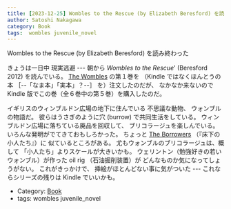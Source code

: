 ```yaml
---
title: [2023-12-25] Wombles to the Rescue (by Elizabeth Beresford) を読み終わった ---The Borrowers みたいな面白さ
author: Satoshi Nakagawa
category: Book
tags:  wombles juvenile_novel
---
```


Wombles to the Rescue (by Elizabeth Beresford) を読み終わった

 きょうは一日中 現実逃避 ---
朝から _Wombles to the Rescue_' 
(Beresford 2012) を読んでいる。
[The Wombles](https://en.m.wikipedia.org/wiki/The_Wombles) の第１巻を
（Kindle ではなくほんとうの本
［--「なま本」「実本」？--］
を）注文したのだが、
なかなか来ないので
Kindle 版でこの巻（全６巻中の第５巻）を購入したのだ。

イギリスのウィンブルドン広場の地下に住んでいる
不思議な動物、
ウォンブルの物語だ。
彼らはうさぎのように穴 (burrow) で共同生活をしている。
ウィンブルドン広場に落ちている廃品を回収して、
ブリコラージュを楽しんでいる。
いろんな発明がでてきておもしろかった。
ちょっと
[The Borrowers](https://en.wikipedia.org/wiki/The_Borrowers) （『床下の小人たち』）に
似ているところがある。
尤もウォンブルのブリコラージュは、概して
「小人たち」よりスケールが大きいかも。
ウェリントン（勉強好きの若いウォンブル）が作った
oil rig （石油掘削装置）が
どんなものか気になってしょうがない。
これがきっかけで、
挿絵がほとんどない事に気がついた ---
これならシリーズの残りは Kindle でいいかも。

- Category: [Book](https://merapano.github.io/categories.html#Book)
- tags:  wombles juvenile_novel
